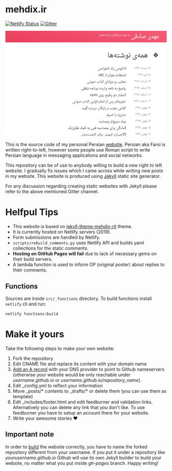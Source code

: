 mehdix.ir
=========
[![Netlify Status](https://api.netlify.com/api/v1/badges/1a868305-2645-4c6f-a0ec-4d5b9f8e0ae5/deploy-status)](https://app.netlify.com/sites/distracted-ardinghelli-9dda58/deploys)
[![Gitter](https://badges.gitter.im/Join%20Chat.svg)](https://gitter.im/mehdisadeghi/mehdix.ir?utm_source=badge&utm_medium=badge&utm_campaign=pr-badge)

![](src/assets/img/frontpage.png)

This is the source code of my personal Persian [website](http://mehdix.ir). Persian aka Farsi is written right-to-left, however some people use Roman script to write Persian language in messaging applications and social networks.

This repository can be of use to anybody willing to build a new right to left website. I gradually fix issues which I came across while writing new posts in my website. This website is produced using [Jekyll](http://jekyllrb.com/) static site generator.

For any discussion regarding creating static websites with Jekyll please refer to the above mentioned Gitter channel.

# Helfpul Tips
- This website is based on [jekyll-theme-mehdix-rtl](https://github.com/mehdisadeghi/jekyll-theme-mehdix-rtl) theme.
- It is currently hosted on Netlify servers (2019).
- Form submissions are handled by Netlify.
- `scripts/rebuild_comments.py` uses Netlify API and builds yaml collections for the static comments.
- **Hosting on GitHub Pages will fail** due to lack of necessary gems on their build servers.
- A lambda function is used to inform OP (original poster) about replies to their comments.

## Functions
Sources are inside `src/_functions` directory. To build functions install `netlify` cli and run:

    netlify functions:build

# Make it yours
Take the following steps to make your own website:

  1. Fork the repository
  2. Edit CNAME file and replace its content with your domain name
  3. [Add an A record](https://help.github.com/articles/tips-for-configuring-an-a-record-with-your-dns-provider/) with your DNS provider to point to Github nameservers (otherwise your website would be only reachable under
  *username.github.io* or *username.github.io/repository_name*).
  4. Edit _config.yml to reflect your information
  5. Move _posts/* contents to _drafts/* or delete them (you can use them as template)
  6. Edit _includes/footer.html and edit feedburner and validation links. Alternatively
  	you can delete any link that you don't like. To use feedburner you have to setup an
  	account there for your website.
  7. Write your awesome stories :heart:

  ## Important note
  In order to [build](http://mehdix.ir/jekyll-structure.html) the website correctly, you have to 
  name the forked repository different from your username. If you put it under a repository like *yourusername.github.io* Github will use its own Jekyll builder to build your website, no matter what you put inside *gh-pages* branch. Happy writing!

